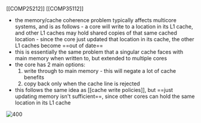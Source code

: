 [[COMP25212]]
[[COMP35112]]

- the memory/cache coherence problem typically affects multicore systems, and is as follows - a core will write to a location in its L1 cache, and other L1 caches may hold shared copies of that same cached location - since the core just updated that location in its cache, the other L1 caches become ==out of date==
- this is essentially the same problem that a singular cache faces with main memory when written to, but extended to multiple cores
- the core has 2 main options:
	1. write through to main memory - this will negate a lot of cache benefits
	2. copy back only when the cache line is rejected
- this follows the same idea as [[cache write policies]], but ==just updating memory isn't sufficient==, since other cores can hold the same location in its L1 cache

![400](https://i.imgur.com/oPedmfX.png)
